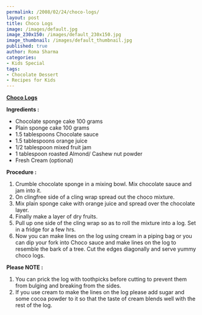 ```yaml
--- 
permalink: /2008/02/24/choco-logs/
layout: post
title: Choco Logs
image: /images/default.jpg
image_230x150: /images/default_230x150.jpg
image_thumbnail: /images/default_thumbnail.jpg
published: true
author: Roma Sharma
categories: 
- Kids Special
tags:
- Chocolate Dessert
- Recipes for Kids
---
```

<u><b>Choco Logs</b></u>

<b>Ingredients :</b>
<ul>
	<li>Chocolate sponge cake 100 grams</li>
	<li>Plain sponge cake 100 grams</li>
	<li>1.5 tablespoons Chocolate sauce</li>
	<li>1.5 tablespoons orange juice</li>
	<li>1/2 tablespoon mixed fruit jam</li>
	<li>1 tablespoon roasted Almond/ Cashew nut powder</li>
	<li>Fresh Cream (optional)</li>
</ul>
<b>Procedure :</b>
<ol>
	<li>Crumble chocolate sponge in a mixing bowl. Mix chocolate sauce and jam into it.</li>
	<li>On clingfree side of a cling wrap spread out the choco mixture.</li>
	<li>Mix plain sponge cake with orange juice and spread over the chocolate layer.</li>
	<li>Finally make a layer of dry fruits.</li>
	<li>Pull up one side of the cling wrap so as to roll the mixture into a log. Set in a fridge for a few hrs.</li>
	<li>Now you can make lines on the log using cream in a piping bag or you can dip your fork into Choco sauce and make lines on the log to resemble the bark of a tree. Cut the edges diagonally and serve yummy choco logs.</li>
</ol>
<b> Please NOTE :</b>
<ol>
	<li>You can prick the log with toothpicks before cutting to prevent them from bulging and breaking from the sides.</li>
	<li>If you use cream to make the lines on the log please add sugar and some cocoa powder to it so that the taste of cream blends well with the rest of the log.</li>
</ol>
